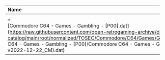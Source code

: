 |Name|Size|
|:---|---:|
|[..](../index.html)|DIR|
|[Commodore C64 - Games - Gambling - [P00].dat](https://raw.githubusercontent.com/open-retrogaming-archive/dat-catalog/main/root/normalized/TOSEC/Commodore/C64/Games/Gambling/[P00]/Commodore C64 - Games - Gambling - [P00]/Commodore C64 - Games - Gambling - [P00] (TOSEC-v2022-12-22_CM).dat)|65124|
